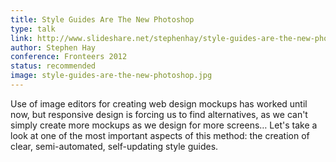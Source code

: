 ```yaml
---
title: Style Guides Are The New Photoshop
type: talk
link: http://www.slideshare.net/stephenhay/style-guides-are-the-new-photoshop-fronteers-2012
author: Stephen Hay
conference: Fronteers 2012
status: recommended
image: style-guides-are-the-new-photoshop.jpg
---
```


Use of image editors for creating web design mockups has worked until now, but responsive design is forcing us to find alternatives, as we can't simply create more mockups as we design for more screens… Let's take a look at one of the most important aspects of this method: the creation of clear, semi-automated, self-updating style guides.
